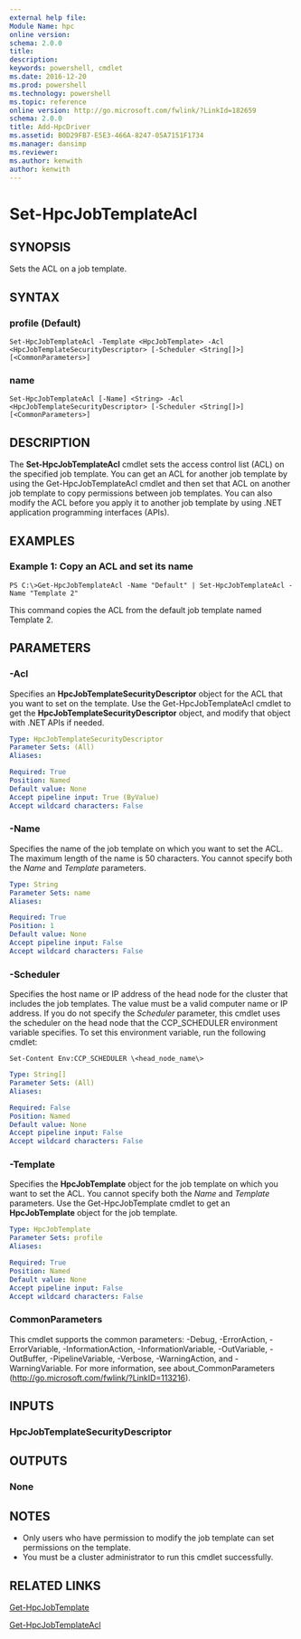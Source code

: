 ```yaml
---
external help file:
Module Name: hpc
online version:
schema: 2.0.0
title:
description:
keywords: powershell, cmdlet
ms.date: 2016-12-20
ms.prod: powershell
ms.technology: powershell
ms.topic: reference
online version: http://go.microsoft.com/fwlink/?LinkId=182659
schema: 2.0.0
title: Add-HpcDriver
ms.assetid: B0D29FB7-E5E3-466A-8247-05A7151F1734
ms.manager: dansimp
ms.reviewer:
ms.author: kenwith
author: kenwith
---
```


# Set-HpcJobTemplateAcl

## SYNOPSIS
Sets the ACL on a job template.

## SYNTAX

### profile (Default)
```
Set-HpcJobTemplateAcl -Template <HpcJobTemplate> -Acl <HpcJobTemplateSecurityDescriptor> [-Scheduler <String[]>] [<CommonParameters>]
```

### name
```
Set-HpcJobTemplateAcl [-Name] <String> -Acl <HpcJobTemplateSecurityDescriptor> [-Scheduler <String[]>] [<CommonParameters>]
```

## DESCRIPTION
The **Set-HpcJobTemplateAcl** cmdlet sets the access control list (ACL) on the specified job template.
You can get an ACL for another job template by using the Get-HpcJobTemplateAcl cmdlet and then set that ACL on another job template to copy permissions between job templates.
You can also modify the ACL before you apply it to another job template by using .NET application programming interfaces (APIs).

## EXAMPLES

### Example 1: Copy an ACL and set its name
```
PS C:\>Get-HpcJobTemplateAcl -Name "Default" | Set-HpcJobTemplateAcl -Name "Template 2"
```

This command copies the ACL from the default job template named Template 2.

## PARAMETERS

### -Acl
Specifies an **HpcJobTemplateSecurityDescriptor** object for the ACL that you want to set on the template.
Use the Get-HpcJobTemplateAcl cmdlet to get the **HpcJobTemplateSecurityDescriptor** object, and modify that object with .NET APIs if needed.

```yaml
Type: HpcJobTemplateSecurityDescriptor
Parameter Sets: (All)
Aliases:

Required: True
Position: Named
Default value: None
Accept pipeline input: True (ByValue)
Accept wildcard characters: False
```

### -Name
Specifies the name of the job template on which you want to set the ACL.
The maximum length of the name is 50 characters.
You cannot specify both the *Name* and *Template* parameters.

```yaml
Type: String
Parameter Sets: name
Aliases:

Required: True
Position: 1
Default value: None
Accept pipeline input: False
Accept wildcard characters: False
```

### -Scheduler
Specifies the host name or IP address of the head node for the cluster that includes the job templates.
The value must be a valid computer name or IP address.
If you do not specify the *Scheduler* parameter, this cmdlet uses the scheduler on the head node that the CCP_SCHEDULER environment variable specifies.
To set this environment variable, run the following cmdlet:

`Set-Content Env:CCP_SCHEDULER \<head_node_name\>`

```yaml
Type: String[]
Parameter Sets: (All)
Aliases:

Required: False
Position: Named
Default value: None
Accept pipeline input: False
Accept wildcard characters: False
```

### -Template
Specifies the **HpcJobTemplate** object for the job template on which you want to set the ACL.
You cannot specify both the *Name* and *Template* parameters.
Use the Get-HpcJobTemplate cmdlet to get an **HpcJobTemplate** object for the job template.

```yaml
Type: HpcJobTemplate
Parameter Sets: profile
Aliases:

Required: True
Position: Named
Default value: None
Accept pipeline input: False
Accept wildcard characters: False
```

### CommonParameters
This cmdlet supports the common parameters: -Debug, -ErrorAction, -ErrorVariable, -InformationAction, -InformationVariable, -OutVariable, -OutBuffer, -PipelineVariable, -Verbose, -WarningAction, and -WarningVariable. For more information, see about_CommonParameters (http://go.microsoft.com/fwlink/?LinkID=113216).

## INPUTS

### HpcJobTemplateSecurityDescriptor

## OUTPUTS

### None

## NOTES
* Only users who have permission to modify the job template can set permissions on the template.
* You must be a cluster administrator to run this cmdlet successfully.

## RELATED LINKS

[Get-HpcJobTemplate](./Get-HpcJobTemplate.md)

[Get-HpcJobTemplateAcl](./Get-HpcJobTemplateAcl.md)

